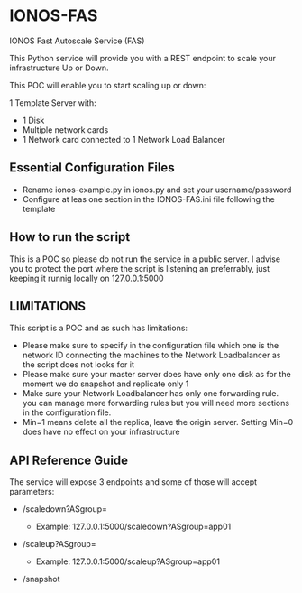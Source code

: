 # IONOS-FAS
IONOS Fast Autoscale Service (FAS)

This Python service will provide you with a REST endpoint to scale your infrastructure Up or Down.

This POC will enable you to start scaling up or down:

1 Template Server with:
- 1 Disk
- Multiple network cards
- 1 Network card connected to 1 Network Load Balancer

## Essential Configuration Files
- Rename ionos-example.py in ionos.py and set your username/password
- Configure at leas one section in the IONOS-FAS.ini file following the template

## How to run the script
This is a POC so please do not run the service in a public server.
I advise you to protect the port where the script is listening an
preferrably, just keeping it runnig locally on 127.0.0.1:5000

## LIMITATIONS
This script is a POC and as such has limitations:
- Please make sure to specify in the configuration file which one is the network ID connecting the machines to the Network Loadbalancer as the script does not looks for it
- Please make sure your master server does have only one disk as for the moment we do snapshot and replicate only 1
- Make sure your Network Loadbalancer has only one forwarding rule. you can manage more forwarding rules but you will need more sections in the configuration file.
- Min=1 means delete all the replica, leave the origin server. Setting Min=0 does have no effect on your infrastructure

## API Reference Guide
The service will expose 3 endpoints and some of those will accept parameters:

- /scaledown?ASgroup=<name of your section in the config file>
  - Example: 127.0.0.1:5000/scaledown?ASgroup=app01

- /scaleup?ASgroup=<name of your section in the config file>
  - Example: 127.0.0.1:5000/scaleup?ASgroup=app01

- /snapshot